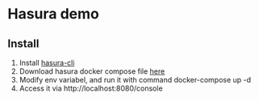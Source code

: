 # Hasura demo

## Install
1. Install [hasura-cli](https://hasura.io/docs/latest/graphql/core/hasura-cli/install-hasura-cli.html)
1. Download hasura docker compose file [here](https://hasura.io/docs/latest/graphql/core/getting-started/docker-simple.html#step-1-get-the-docker-compose-file)
1. Modify env variabel, and run it with command docker-compose up -d
1. Access it via http://localhost:8080/console
